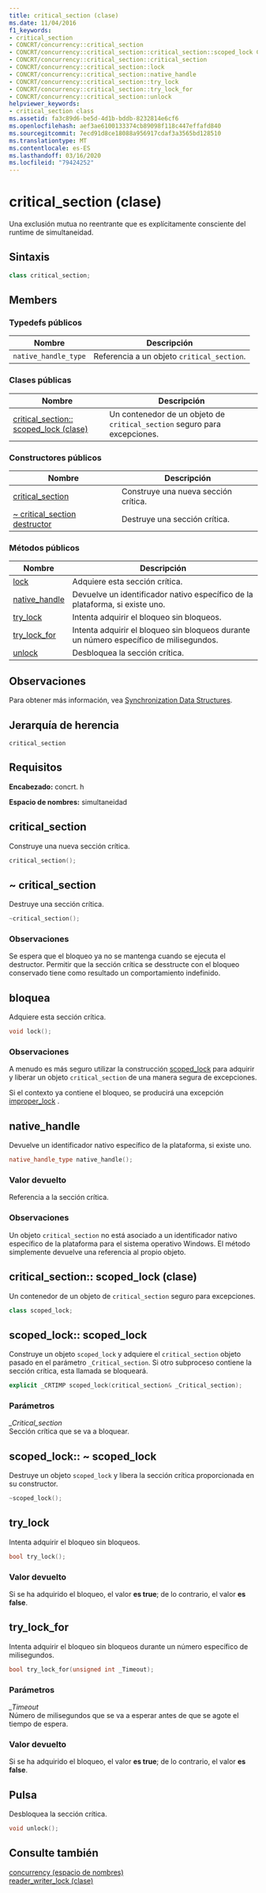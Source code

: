 ```yaml
---
title: critical_section (clase)
ms.date: 11/04/2016
f1_keywords:
- critical_section
- CONCRT/concurrency::critical_section
- CONCRT/concurrency::critical_section::critical_section::scoped_lock Class
- CONCRT/concurrency::critical_section::critical_section
- CONCRT/concurrency::critical_section::lock
- CONCRT/concurrency::critical_section::native_handle
- CONCRT/concurrency::critical_section::try_lock
- CONCRT/concurrency::critical_section::try_lock_for
- CONCRT/concurrency::critical_section::unlock
helpviewer_keywords:
- critical_section class
ms.assetid: fa3c89d6-be5d-4d1b-bddb-8232814e6cf6
ms.openlocfilehash: aef3ae6100133374cb89098f118c447effafd840
ms.sourcegitcommit: 7ecd91d8ce18088a956917cdaf3a3565bd128510
ms.translationtype: MT
ms.contentlocale: es-ES
ms.lasthandoff: 03/16/2020
ms.locfileid: "79424252"
---
```

# <a name="critical_section-class"></a>critical_section (clase)

Una exclusión mutua no reentrante que es explícitamente consciente del runtime de simultaneidad.

## <a name="syntax"></a>Sintaxis

```cpp
class critical_section;
```

## <a name="members"></a>Members

### <a name="public-typedefs"></a>Typedefs públicos

|Nombre|Descripción|
|----------|-----------------|
|`native_handle_type`|Referencia a un objeto `critical_section`.|

### <a name="public-classes"></a>Clases públicas

|Nombre|Descripción|
|----------|-----------------|
|[critical_section:: scoped_lock (clase)](#critical_section__scoped_lock_class)|Un contenedor de un objeto de `critical_section` seguro para excepciones.|

### <a name="public-constructors"></a>Constructores públicos

|Nombre|Descripción|
|----------|-----------------|
|[critical_section](#ctor)|Construye una nueva sección crítica.|
|[~ critical_section destructor](#dtor)|Destruye una sección crítica.|

### <a name="public-methods"></a>Métodos públicos

|Nombre|Descripción|
|----------|-----------------|
|[lock](#lock)|Adquiere esta sección crítica.|
|[native_handle](#native_handle)|Devuelve un identificador nativo específico de la plataforma, si existe uno.|
|[try_lock](#try_lock)|Intenta adquirir el bloqueo sin bloqueos.|
|[try_lock_for](#try_lock_for)|Intenta adquirir el bloqueo sin bloqueos durante un número específico de milisegundos.|
|[unlock](#unlock)|Desbloquea la sección crítica.|

## <a name="remarks"></a>Observaciones

Para obtener más información, vea [Synchronization Data Structures](../../../parallel/concrt/synchronization-data-structures.md).

## <a name="inheritance-hierarchy"></a>Jerarquía de herencia

`critical_section`

## <a name="requirements"></a>Requisitos

**Encabezado:** concrt. h

**Espacio de nombres:** simultaneidad

## <a name="ctor"></a>critical_section

Construye una nueva sección crítica.

```cpp
critical_section();
```

## <a name="dtor"></a>~ critical_section

Destruye una sección crítica.

```cpp
~critical_section();
```

### <a name="remarks"></a>Observaciones

Se espera que el bloqueo ya no se mantenga cuando se ejecuta el destructor. Permitir que la sección crítica se desstructe con el bloqueo conservado tiene como resultado un comportamiento indefinido.

## <a name="lock"></a>bloquea

Adquiere esta sección crítica.

```cpp
void lock();
```

### <a name="remarks"></a>Observaciones

A menudo es más seguro utilizar la construcción [scoped_lock](#critical_section__scoped_lock_class) para adquirir y liberar un objeto `critical_section` de una manera segura de excepciones.

Si el contexto ya contiene el bloqueo, se producirá una excepción [improper_lock](improper-lock-class.md) .

## <a name="native_handle"></a>native_handle

Devuelve un identificador nativo específico de la plataforma, si existe uno.

```cpp
native_handle_type native_handle();
```

### <a name="return-value"></a>Valor devuelto

Referencia a la sección crítica.

### <a name="remarks"></a>Observaciones

Un objeto `critical_section` no está asociado a un identificador nativo específico de la plataforma para el sistema operativo Windows. El método simplemente devuelve una referencia al propio objeto.

## <a name="critical_section__scoped_lock_class"></a>critical_section:: scoped_lock (clase)

Un contenedor de un objeto de `critical_section` seguro para excepciones.

```cpp
class scoped_lock;
```

## <a name="critical_section__scoped_lock_ctor"></a>scoped_lock:: scoped_lock

Construye un objeto `scoped_lock` y adquiere el `critical_section` objeto pasado en el parámetro `_Critical_section`. Si otro subproceso contiene la sección crítica, esta llamada se bloqueará.

```cpp
explicit _CRTIMP scoped_lock(critical_section& _Critical_section);
```

### <a name="parameters"></a>Parámetros

*_Critical_section*<br/>
Sección crítica que se va a bloquear.

## <a name="critical_section__scoped_lock_dtor"></a>scoped_lock:: ~ scoped_lock

Destruye un objeto `scoped_lock` y libera la sección crítica proporcionada en su constructor.

```cpp
~scoped_lock();
```

## <a name="try_lock"></a>try_lock

Intenta adquirir el bloqueo sin bloqueos.

```cpp
bool try_lock();
```

### <a name="return-value"></a>Valor devuelto

Si se ha adquirido el bloqueo, el valor **es true**; de lo contrario, el valor **es false**.

## <a name="try_lock_for"></a>try_lock_for

Intenta adquirir el bloqueo sin bloqueos durante un número específico de milisegundos.

```cpp
bool try_lock_for(unsigned int _Timeout);
```

### <a name="parameters"></a>Parámetros

*_Timeout*<br/>
Número de milisegundos que se va a esperar antes de que se agote el tiempo de espera.

### <a name="return-value"></a>Valor devuelto

Si se ha adquirido el bloqueo, el valor **es true**; de lo contrario, el valor **es false**.

## <a name="unlock"></a>Pulsa

Desbloquea la sección crítica.

```cpp
void unlock();
```

## <a name="see-also"></a>Consulte también

[concurrency (espacio de nombres)](concurrency-namespace.md)<br/>
[reader_writer_lock (clase)](reader-writer-lock-class.md)
